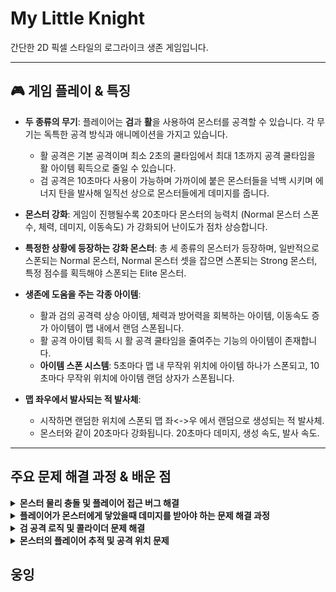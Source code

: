 # My Little Knight

간단한 2D 픽셀 스타일의 로그라이크 생존 게임입니다.

---
## 🎮 게임 플레이 & 특징

- **두 종류의 무기**: 플레이어는 **검**과 **활**을 사용하여 몬스터를 공격할 수 있습니다. 각 무기는 독특한 공격 방식과 애니메이션을 가지고 있습니다.
  - 활 공격은 기본 공격이며 최소 2초의 쿨타임에서 최대 1초까지 공격 쿨타임을 활 아이템 획득으로 줄일 수 있습니다.
  - 검 공격은 10초마다 사용이 가능하며 가까이에 붙은 몬스터들을 넉백 시키며 에너지 탄을 발사해 일직선 상으로 몬스터들에게 데미지를 줍니다. 

- **몬스터 강화**: 게임이 진행될수록 20초마다 몬스터의 능력치 (Normal 몬스터 스폰 수, 체력, 데미지, 이동속도) 가 강화되어 난이도가 점차 상승합니다.
  
- **특정한 상황에 등장하는 강화 몬스터**: 총 세 종류의 몬스터가 등장하며, 일반적으로 스폰되는 Normal 몬스터, Normal 몬스터 셋을 잡으면 스폰되는 Strong 몬스터, 특정 점수를 획득해야 스폰되는 Elite 몬스터.

- **생존에 도움을 주는 각종 아이템**:
  - 활과 검의 공격력 상승 아이템, 체력과 방어력을 회복하는 아이템, 이동속도 증가 아이템이 맵 내에서 랜덤 스폰됩니다.
  - 활 공격 아이템 획득 시 활 공격 쿨타임을 줄여주는 기능의 아이템이 존재합니다.
  - **아이템 스폰 시스템**: 5초마다 맵 내 무작위 위치에 아이템 하나가 스폰되고, 10초마다 무작위 위치에 아이템 랜덤 상자가 스폰됩니다.

- **맵 좌우에서 발사되는 적 발사체**:
  - 시작하면 랜덤한 위치에 스폰되 맵 좌<->우 에서 랜덤으로 생성되는 적 발사체.
  - 몬스터와 같이 20초마다 강화됩니다. 20초마다 데미지, 생성 속도, 발사 속도.

---


##  주요 문제 해결 과정 & 배운 점

<details>
<summary><b>몬스터 물리 충돌 및 플레이어 접근 버그 해결</b></summary>
<br/>


### 문제점

- 몬스터끼리 서로 겹치는 현상 발생
- 몬스터가 플레이어에게 다가가지 못하고, 보이지 않는 벽에 막히는 현상 발생
- 플레이어가 타일맵 밖으로 나가는 현상 발생

### 원인 분석

- **콜라이더 설정 오류**: 몬스터 프리팹에 콜라이더가 하나뿐이라 물리적인 충돌 처리가 부족했습니다. 또한, 플레이어의 자식 오브젝트인 `SwordPoint`의 콜라이더 속성이 잘못 설정되어 몬스터에게 접근하지 못하게 막는 '벽' 역할을 했습니다.
    ![몬스터가 플레이어에게 닿지 못함](https://github.com/trst3385/MyLittleKnight/blob/main/Image/Monster.Bug.gif?raw=true)<br><br><br>
- **다중 역할 충돌**: 플레이어에게 콜라이더가 하나만 있어, 벽에 부딪히는 물리적 충돌과 몬스터와 겹치는 감지 역할을 동시에 수행할 수 없었습니다.

### 해결 과정

1.  **몬스터 프리팹 수정**:
    - `Box Collider 2D`를 추가하여 물리 충돌용과 감지용 콜라이더의 역할을 분리했습니다.
    - 기존 콜라이더는 몬스터 감지용(`Is Trigger` 켬), 새로 추가한 콜라이더는 몬스터 간 물리 충돌용(`Is Trigger` 끔)으로 설정했습니다.
      
2.  **플레이어 콜라이더 역할 분리**:
    - **물리 충돌용 콜라이더**(`Is Trigger` 끔)와 **몬스터 감지용 콜라이더**(`Is Trigger` 켬)를 따로 만들어 각 역할에 맞게 설정했습니다.
      
3.  **레이어 설정**:
    - `Layer Collision Matrix`를 활용하여 플레이어 레이어와 몬스터 레이어의 충돌을 비활성화해 의도하지 않은 물리적 상호작용을 방지했습니다.
      
4.  **`SwordPoint` 수정**:
    - `SwordPoint`의 `Is Trigger`를 `켜짐` 상태로 변경하여, 물리적인 충돌을 일으키지 않고 감지 영역 역할만 하도록 수정했습니다.

### 배운 점

- 유니티의 **콜라이더 역할 분리**와 **`Is Trigger` 속성의 정확한 활용법**을 이해했습니다.
- **Layer Collision Matrix**를 사용하여 복잡한 물리 상호작용을 체계적으로 관리하는 방법을 익혔습니다.
- 하나의 컴포넌트가 여러 역할을 동시에 수행할 때 발생할 수 있는 문제점을 파악하고, 최적화하는 방법을 배웠습니다.

</details>


<details>
<summary><b>플레이어가 몬스터에게 닿았을때 데미지를 받아야 하는 문제 해결 과정</b></summary>
<br/>

### 문제점

- **Layer Collision Matrix 충돌 문제**: 몬스터와 플레이어 간의 충돌을 감지하기 위해 **`Layer Collision Matrix`**를 켰을 때, 의도치 않은 물리적 상호작용이 발생했습니다.
    - **예시**: 플레이어의 이동용 콜라이더와 몬스터의 콜라이더가 겹쳐 플레이어가 **타일맵 경계를 뚫고 나가는 버그**가 발생했습니다.  
- **다중 콜라이더 충돌 문제**: 몬스터의 콜라이더가 '물리 충돌'(몬스터끼리 겹치지 않게)과 '공격 범위'(플레이어에게 닿았을 때)의 두 가지 역할을 동시에 수행해야 했습니다. Layer Collision Matrix를 켜면 이 두 역할이 서로 충돌하여 게임 로직이 꼬였습니다.
    - Layer Collision Matrix에 대한 문제는 다른 문제 해결 과정에도 있었듯이 플레이어와 몬스터의 체크를 하면 다른 문제가 계속 발생하니 체크를 해제한 상태에서 문제를 해결해야 했습니다.
      
### 원인 분석

- **물리적 충돌과 논리적 감지의 혼동**: 기존에는 `Layer Collision Matrix`를 이용해 콜라이더 간의 상호작용을 제어하려 했지만, 이 방식은 물리 엔진에 종속적이라서 논리적인 '접근 감지'와 물리적인 '겹침 방지'를 동시에 처리하기 어려웠습니다.
- **유니티 충돌 시스템의 제약**: 유니티의 물리 충돌 시스템은 한정된 Layer를 통해 복잡한 상호작용을 제어하는 데 한계가 있었습니다. 특히, 이미 다른 용도로 사용 중인 콜라이더들을 억지로 활용하려다 보니 문제가 발생했습니다.

### 해결 과정

1. **접근 감지 로직 분리**: 물리 충돌 시스템 대신 **거리 기반 감지** 로직을 도입했습니다. `FixedUpdate()` 함수에서 몬스터와 플레이어의 거리를 지속적으로 계산하여, 특정 거리(`StopDistance`변수) 이내에 접근했는지 판별했습니다.
2. **데미지 로직 함수화**: 몬스터의 공격 애니메이션 이벤트(`Attack()`)와 별개로, **닿았을 때 데미지를 주는 로직**을 **`ApplyTouchDamage()`** 함수로 분리했습니다.
   * 이 함수는 플레이어의 방어막(`PlayerShield`) 유무를 확인하고, 방어막이 있으면 방어막에, 없으면 체력(`PlayerHealth`)에 데미지를 주는 역할을 수행합니다.
3. **데미지 로직과 애니메이션 분리**: `ProcessMovementAndAttack()` 함수 내에서 **공격 쿨타임(`AttackCooldown`)**을 기준으로 데미지를 주는 로직과 공격 애니메이션을 재생하는 로직을 분리했습니다.
    * `if (canAttack)` 조건문을 추가하여 `AttackCooldown`이 지날 때마다 **`ApplyTouchDamage()`** 함수를 호출했습니다.
    * `animator.SetBool("Attack", true)`는 닿았을 때 데미지 로직과 별개로 일반적인 몬스터가 정지 거리에 있을 때 공격모션으로 데미지를 줄때 실행되도록 했습니다.
4. **코드 리팩토링**: 이중으로 데미지가 들어가는 버그를 해결하기 위해, `FixedUpdate()` 함수에서 `ApplyTouchDamage()`를 직접 호출하는 코드를 제거하고, 오직 `ProcessMovementAndAttack()` 함수 내에서만 호출되도록 수정했습니다.

### 배운 점

- **유니티 물리 시스템 의존 탈피**: 무조건 부딪히기보다는 똑똑하게 해결하기: 처음엔 몬스터 충돌 문제를 Layer Collision Matrix 같은 복잡한 물리 설정으로만 해결하려 했어요. 하지만 결국 Vector2.Distance 같은 간단한 거리 계산과 if문으로 훨씬 쉽게 해결할 수 있다는 걸 배웠어요. 물리 엔진에만   매달리지 않고, 게임 로직 자체를 활용하는 방법을 알게 된 거죠.
    - 
- **관심사 분리 (Separation of Concerns)**: 데미지를 주는 로직과 애니메이션을 실행하는 로직을 **`ApplyTouchDamage()`** 같은 별개의 함수로 분리함으로써, 코드가 서로 얽히지 않고 각자의 역할에만 집중하게 만들었습니다. 이는 코드의 가독성을 높이고 유지보수를 쉽게 해줍니다.
  
</details>


<details>
<summary><b>검 공격 로직 및 콜라이더 문제 해결</b></summary>
<br/>

### 문제점

- `OnTriggerEnter2D` 이벤트 방식의 한계: 몬스터가 이미 공격 범위(콜라이더) 안에 있을 경우, 공격이 감지되지 않아 데미지를 줄 수 없었습니다.
- **콜라이더 역할 충돌**: 검 공격용 콜라이더가 물리적 충돌 역할까지 수행하면서, 몬스터가 플레이어에게 접근하지 못하게 막는 '벽' 역할을 했습니다.


### 원인 분석

- `OnTriggerEnter2D` 이벤트는 콜라이더에 **'처음 진입하는 순간'**에만 발생합니다. 따라서 몬스터가 이미 콜라이더 내부에 있는 상태에서는 공격 이벤트가 호출되지 않아 데미지를 줄 수 없었습니다.

### 해결 과정

1.  **공격 방식 변경**: `OnTriggerEnter2D` 이벤트 방식 대신, 검을 휘두르는 **애니메이션 이벤트**에서 `Physics2D.OverlapBoxAll` 함수를 직접 호출하는 방식으로 변경했습니다.  
    - **OnTriggerEnter2D = 콜라이더에 '진입' 하는 순간 한 번만 작동, OverlapBoxAll = 특정 순간에 '스냅샷' 을 찍듯 범위 안의 모든 콜라이더들을 감지. 그래서 검이 휘둘러지는 그 순간에 공격 범위에 있는 모든 적에게 데미지를 줄 수 있다** 
2.  **공격 대상 감지**: `Physics2D.OverlapBoxAll`을 사용하여 특정 순간(애니메이션 프레임)에 검의 공격 범위 내에 있는 **모든** `Collider2D`를 감지하도록 구현했습니다.
3.  **적 필터링**:  public string EnemyTag = "Enemy" 변수를 선언,  감지된 콜라이더들 중 `hitCollider.CompareTag(EnemyTag)`를 통해 **"Enemy" 태그** 가 붙은 오브젝트만 공격 대상으로 필터링하여 데미지를 적용했습니다.
4.  **넉백 로직 구현**: 적에게 데미지를 주는 동시에, **넉백 벡터**를 계산하여 적이 공격 방향으로 밀려나도록 `TakeKnockback` 함수를 호출했습니다.

### 배운 점

- **유니티 API 선택의 중요성**: 상황에 따라 `OnTriggerEnter`와 같은 이벤트 방식보다 `Physics2D.OverlapBoxAll`과 같이 직접 물리 감지를 수행하는 방식이 더 효율적일 수 있다는 것을 깨달았습니다.
- **코드 직관성 및 효율성**: `Tag`를 활용한 필터링 방식은 코드 가독성을 높이고, 특정 대상만을 효율적으로 공격하는 데 매우 효과적이었습니다.

</details>


<details>
<summary><b>몬스터의 플레이어 추적 및 공격 위치 문제</b></summary>
<br/>


### 문제점

- 몬스터가 플레이어를 추적하고 공격할 때, 플레이어의 몸통 중앙에 도착한 후 공격을 해야 했으나, 몬스터가 플레이어의 머리 위에서 공격하는 시각적 문제가 발생. 몬스터 크기가 클수록 더욱 위에서 멈추고 공격을 하던 문제 발생.

### 원인 분석

- **피벗(Pivot)과 콜라이더(Collider)의 불일치**: 다운받은 에셋의 크기를 조절하면서 몬스터와 플레이어의 피벗 위치와 콜라이더의 중심이 정확히 일치하지 않아 발생한 문제. 몬스터가 플레이어의 피벗(transform.position)을 추적하면서 몸통이 아닌 머리 위에서 멈추게 되었음.
- **거리 기반 공격 로직**: 몬스터의 공격이 시각적으로는 닿지 않았지만, 코드상으로는 이미 공격 범위 안에 들어와 있다고 판단하여 데미지를 입히는 논리적 오류가 있었음.

### 해결 과정

1.  **플레이어의 몸통 중앙 위치를 반환하는 함수 구현**:
   - `Player` 스크립트에 `GetCenterPosition()` 함수를 추가하고, 플레이어의 `BoxCollider2D`의 `bounds.center`를 반환하도록 구현.
     
2.  **몬스터 추적 목표 수정**:
   - `Enemy.cs` 스크립트에서 플레이어의 `transform.position` 대신 `playerScript.GetCenterPosition()`을 사용하여 몬스터의 추적 목표 위치를 플레이어의 몸통 중앙으로 변경.
     
3.  **수동 위치 보정**:
   - `Enemy.cs`에 `playerTargetOffsetY` 변수를 추가하여 몬스터의 Y축 위치를 수동으로 인스펙터에서 조절할 수 있게 함.
   - `FixedUpdate` 함수에서(물리 계산 로직이 Update보다 더욱 효과적) `playerCenterPosition.y += playerTargetOffsetY;` 코드를 통해 몬스터가 플레이어의 몸통 중앙보다 약간 아래 지점을 목표로 삼도록 수정.

### 배운 점

- **피벗(Pivot)과 콜라이더(Collider)**의 정확한 역할을 이해했습니다. 시각적인 모습뿐만 아니라, 물리적 충돌 영역과 오브젝트의 기준점을 따로 관리해야 함을 배웠습니다.
- **`bounds.center`**와 같은 API를 활용하여 오브젝트의 특정 영역에 대한 정보를 가져오는 방법을 익혔습니다.
- 문제의 근본적인 원인을 파악하고, 그에 맞는 **유연한 논리적인 해결책**을 코드로 구현하는 능력을 키웠습니다.

</details>



##  웅잉

